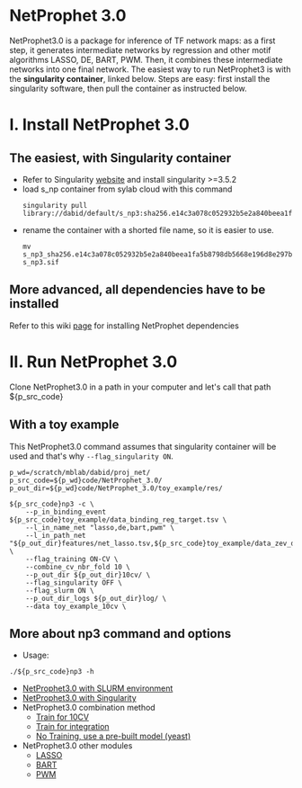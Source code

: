 # NetProphet 3.0
NetProphet3.0 is a package for inference of TF network maps: as a first step, it generates intermediate networks by regression and other motif algorithms LASSO, DE, BART, PWM. Then, it combines these intermediate networks into one final network. The easiest way to run NetProphet3 is with the **singularity container**, linked below. Steps are easy: first install the singularity software, then pull the container as instructed below. 

# I. Install NetProphet 3.0

## The easiest, with Singularity container

- Refer to Singularity [website](https://singularity.hpcng.org/user-docs/3.6/quick_start.html#quick-installation-steps) and install singularity >=3.5.2
- load s_np container from sylab cloud with this command
   ``` 
   singularity pull library://dabid/default/s_np3:sha256.e14c3a078c052932b5e2a840beea1fa5b8798db5668e196d8e297b223b6390d3
   ```
- rename the container with a shorted file name, so it is easier to use. 
   ``` 
   mv s_np3_sha256.e14c3a078c052932b5e2a840beea1fa5b8798db5668e196d8e297b223b6390d3.sif s_np3.sif
   ```

## More advanced, all dependencies have to be installed
Refer to this wiki [page](https://github.com/BrentLab/NetProphet_3.0/wiki/Advanced-Installation) for installing NetProphet dependencies


# II. Run NetProphet 3.0
Clone NetProphet3.0 in a path in your computer and let's call that path ${p_src_code}

## With a toy example
This NetProphet3.0 command assumes that singularity container will be used and that's why ``` --flag_singularity ON ```.  
```
p_wd=/scratch/mblab/dabid/proj_net/
p_src_code=${p_wd}code/NetProphet_3.0/
p_out_dir=${p_wd}code/NetProphet_3.0/toy_example/res/

${p_src_code}np3 -c \
    --p_in_binding_event ${p_src_code}toy_example/data_binding_reg_target.tsv \
    --l_in_name_net "lasso,de,bart,pwm" \
    --l_in_path_net "${p_out_dir}features/net_lasso.tsv,${p_src_code}toy_example/data_zev_de_shrunken_50_500_indexed,${p_out_dir}features/net_bart.tsv,${p_out_dir}features/net_pwm.tsv" \
    --flag_training ON-CV \
    --combine_cv_nbr_fold 10 \
    --p_out_dir ${p_out_dir}10cv/ \
    --flag_singularity OFF \
    --flag_slurm ON \
    --p_out_dir_logs ${p_out_dir}log/ \
    --data toy_example_10cv \
```
## More about np3 command and options
- Usage: 
```
./${p_src_code}np3 -h 
```
- [NetProphet3.0 with SLURM environment](https://github.com/BrentLab/NetProphet_3.0/wiki/NetProphet-with-SLURM-environment)
- [NetProphet3.0 with Singularity](https://github.com/BrentLab/NetProphet_3.0/wiki/NetProphet-with-Singularity)
- NetProphet3.0 combination method
    - [Train for 10CV](https://github.com/BrentLab/NetProphet_3.0/wiki/10cv)
    - [Train for integration](https://github.com/BrentLab/NetProphet_3.0/wiki/integration)
    - [No Training, use a pre-built model (yeast)](https://github.com/BrentLab/NetProphet_3.0/wiki/yeast_model)
- NetProphet3.0 other modules
    - [LASSO](https://github.com/BrentLab/NetProphet_3.0/wiki/LASSO)
    - [BART](https://github.com/BrentLab/NetProphet_3.0/wiki/BART)
    - [PWM](https://github.com/BrentLab/NetProphet_3.0/wiki/PWM) 
